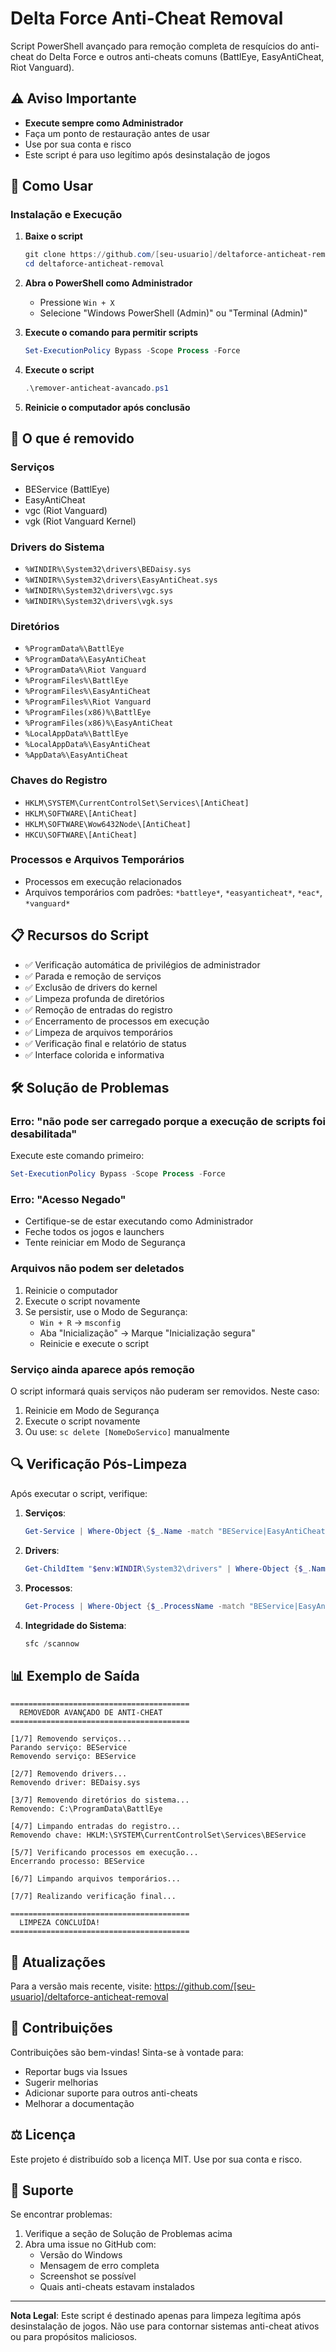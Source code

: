 # Delta Force Anti-Cheat Removal

Script PowerShell avançado para remoção completa de resquícios do anti-cheat do Delta Force e outros anti-cheats comuns (BattlEye, EasyAntiCheat, Riot Vanguard).

## ⚠️ Aviso Importante

- **Execute sempre como Administrador**
- Faça um ponto de restauração antes de usar
- Use por sua conta e risco
- Este script é para uso legítimo após desinstalação de jogos

## 🚀 Como Usar

### Instalação e Execução

1. **Baixe o script**
   ```powershell
   git clone https://github.com/[seu-usuario]/deltaforce-anticheat-removal.git
   cd deltaforce-anticheat-removal
   ```

2. **Abra o PowerShell como Administrador**
   - Pressione `Win + X`
   - Selecione "Windows PowerShell (Admin)" ou "Terminal (Admin)"

3. **Execute o comando para permitir scripts**
   ```powershell
   Set-ExecutionPolicy Bypass -Scope Process -Force
   ```

4. **Execute o script**
   ```powershell
   .\remover-anticheat-avancado.ps1
   ```

5. **Reinicie o computador após conclusão**

## 🎯 O que é removido

### Serviços
- BEService (BattlEye)
- EasyAntiCheat
- vgc (Riot Vanguard)
- vgk (Riot Vanguard Kernel)

### Drivers do Sistema
- `%WINDIR%\System32\drivers\BEDaisy.sys`
- `%WINDIR%\System32\drivers\EasyAntiCheat.sys`
- `%WINDIR%\System32\drivers\vgc.sys`
- `%WINDIR%\System32\drivers\vgk.sys`

### Diretórios
- `%ProgramData%\BattlEye`
- `%ProgramData%\EasyAntiCheat`
- `%ProgramData%\Riot Vanguard`
- `%ProgramFiles%\BattlEye`
- `%ProgramFiles%\EasyAntiCheat`
- `%ProgramFiles%\Riot Vanguard`
- `%ProgramFiles(x86)%\BattlEye`
- `%ProgramFiles(x86)%\EasyAntiCheat`
- `%LocalAppData%\BattlEye`
- `%LocalAppData%\EasyAntiCheat`
- `%AppData%\EasyAntiCheat`

### Chaves do Registro
- `HKLM\SYSTEM\CurrentControlSet\Services\[AntiCheat]`
- `HKLM\SOFTWARE\[AntiCheat]`
- `HKLM\SOFTWARE\Wow6432Node\[AntiCheat]`
- `HKCU\SOFTWARE\[AntiCheat]`

### Processos e Arquivos Temporários
- Processos em execução relacionados
- Arquivos temporários com padrões: `*battleye*`, `*easyanticheat*`, `*eac*`, `*vanguard*`

## 📋 Recursos do Script

- ✅ Verificação automática de privilégios de administrador
- ✅ Parada e remoção de serviços
- ✅ Exclusão de drivers do kernel
- ✅ Limpeza profunda de diretórios
- ✅ Remoção de entradas do registro
- ✅ Encerramento de processos em execução
- ✅ Limpeza de arquivos temporários
- ✅ Verificação final e relatório de status
- ✅ Interface colorida e informativa

## 🛠️ Solução de Problemas

### Erro: "não pode ser carregado porque a execução de scripts foi desabilitada"
Execute este comando primeiro:
```powershell
Set-ExecutionPolicy Bypass -Scope Process -Force
```

### Erro: "Acesso Negado"
- Certifique-se de estar executando como Administrador
- Feche todos os jogos e launchers
- Tente reiniciar em Modo de Segurança

### Arquivos não podem ser deletados
1. Reinicie o computador
2. Execute o script novamente
3. Se persistir, use o Modo de Segurança:
   - `Win + R` → `msconfig`
   - Aba "Inicialização" → Marque "Inicialização segura"
   - Reinicie e execute o script

### Serviço ainda aparece após remoção
O script informará quais serviços não puderam ser removidos. Neste caso:
1. Reinicie em Modo de Segurança
2. Execute o script novamente
3. Ou use: `sc delete [NomeDoServico]` manualmente

## 🔍 Verificação Pós-Limpeza

Após executar o script, verifique:

1. **Serviços**: 
   ```powershell
   Get-Service | Where-Object {$_.Name -match "BEService|EasyAntiCheat|vgc|vgk"}
   ```

2. **Drivers**:
   ```powershell
   Get-ChildItem "$env:WINDIR\System32\drivers" | Where-Object {$_.Name -match "BEDaisy|EasyAntiCheat|vgc|vgk"}
   ```

3. **Processos**:
   ```powershell
   Get-Process | Where-Object {$_.ProcessName -match "BEService|EasyAntiCheat|vgtray|vgc|vgk"}
   ```

4. **Integridade do Sistema**:
   ```powershell
   sfc /scannow
   ```

## 📊 Exemplo de Saída

```
========================================
  REMOVEDOR AVANÇADO DE ANTI-CHEAT
========================================

[1/7] Removendo serviços...
Parando serviço: BEService
Removendo serviço: BEService

[2/7] Removendo drivers...
Removendo driver: BEDaisy.sys

[3/7] Removendo diretórios do sistema...
Removendo: C:\ProgramData\BattlEye

[4/7] Limpando entradas do registro...
Removendo chave: HKLM:\SYSTEM\CurrentControlSet\Services\BEService

[5/7] Verificando processos em execução...
Encerrando processo: BEService

[6/7] Limpando arquivos temporários...

[7/7] Realizando verificação final...

========================================
  LIMPEZA CONCLUÍDA!
========================================
```

## 🔄 Atualizações

Para a versão mais recente, visite:
https://github.com/[seu-usuario]/deltaforce-anticheat-removal

## 📝 Contribuições

Contribuições são bem-vindas! Sinta-se à vontade para:
- Reportar bugs via Issues
- Sugerir melhorias
- Adicionar suporte para outros anti-cheats
- Melhorar a documentação

## ⚖️ Licença

Este projeto é distribuído sob a licença MIT. Use por sua conta e risco.

## 🤝 Suporte

Se encontrar problemas:
1. Verifique a seção de Solução de Problemas acima
2. Abra uma issue no GitHub com:
   - Versão do Windows
   - Mensagem de erro completa
   - Screenshot se possível
   - Quais anti-cheats estavam instalados

---

**Nota Legal**: Este script é destinado apenas para limpeza legítima após desinstalação de jogos. Não use para contornar sistemas anti-cheat ativos ou para propósitos maliciosos.
